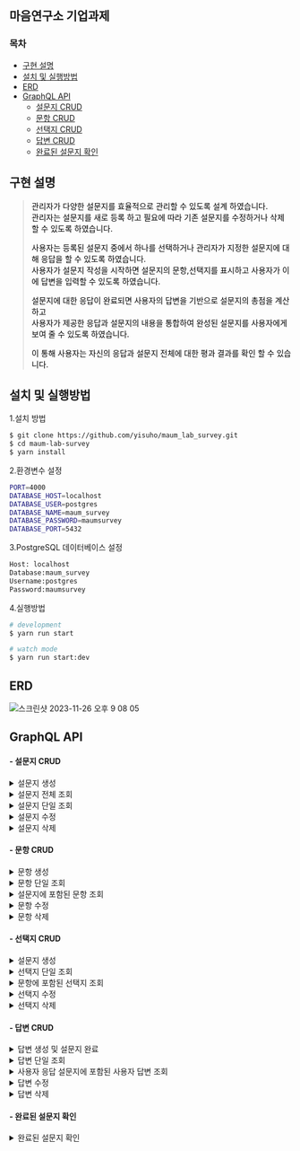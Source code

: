 ## 마음연구소 기업과제
### 목차
 - [구현 설명](#구현-설명)
 - [설치 및 실행방법](#설치-및-실행방법) 
 - [ERD](#erd)   
 - [GraphQL API ](#graphql-api)   
    - [설문지 CRUD](#--설문지-crud)   
    - [문항 CRUD](#--문항-crud)
    - [선택지 CRUD](#--선택지-crud)
    - [답변 CRUD](#--답변-crud)
    - [완료된 설문지 확인](#--완료된-설문지-확인)

##  구현 설명

><span style="color:black;">관리자가 다양한 설문지를 효율적으로 관리할 수 있도록 설계 하였습니다.</br></span>
><span style="color:black;">관리자는 설문지를 새로 등록 하고 필요에 따라 기존 설문지를 수정하거나 삭제할 수 있도록 하였습니다.</br></span>
>
><span style="color:black;">사용자는 등록된 설문지 중에서 하나를 선택하거나 관리자가 지정한 설문지에 대해 응답을 할 수 있도록 하였습니다.</br></span>
><span style="color:black;">사용자가 설문지 작성을 시작하면 설문지의 문항,선택지를 표시하고 사용자가 이에 답변을 입력할 수 있도록 하였습니다.</br></span>
>
><span style="color:black;">설문지에 대한 응답이 완료되면 사용자의 답변을 기반으로 설문지의 총점을 계산하고</br></span>
><span style="color:black;">사용자가 제공한 응답과 설문지의 내용을 통합하여 완성된 설문지를 사용자에게 보여 줄 수 있도록 하였습니다.</span>
>
><span style="color:black;">이 통해 사용자는 자신의 응답과 설문지 전체에 대한 평과 결과를 확인 할 수 있습니다.</span>




## 설치 및 실행방법

1.설치 방법
```bash
$ git clone https://github.com/yisuho/maum_lab_survey.git
$ cd maum-lab-survey
$ yarn install
```

2.환경변수 설정
```bash
PORT=4000 
DATABASE_HOST=localhost
DATABASE_USER=postgres
DATABASE_NAME=maum_survey
DATABASE_PASSWORD=maumsurvey
DATABASE_PORT=5432
```

3.PostgreSQL 데이터베이스 설정

```bash
Host: localhost
Database:maum_survey
Username:postgres
Password:maumsurvey
```

4.실행방법

```bash
# development
$ yarn run start

# watch mode
$ yarn run start:dev
```

## ERD
![스크린샷 2023-11-26 오후 9 08 05](https://github.com/yisuho/maum_lab_survey/assets/105371325/10ce9e94-195a-4894-ae39-ad63a5e64790)


## GraphQL API 
#### - 설문지 CRUD

<details><summary>
설문지 생성
</summary>

* 제목(title),설명(description),꼬리말(footer)의 데이터를 입력하여 설문지를 생성합니다.

### 쿼리
```graphql
  mutation{
    createSurvey(createSurveyInput:{
      title:"마음연구소 설문지",
      description:"마음연구소 설문지입니다."
      footer:"감사합니다."
    }){
      id
      title
      description
      footer
    }
  }
```

### 결과
```graphql
  {
  "data": {
    "createSurvey": {
      "id": 1,
      "title": "마음연구소 설문지",
      "description": "마음연구소 설문지입니다.",
      "footer": "감사합니다."
    }
  }
}
```


</details>
<details><summary>
설문지 전체 조회
</summary>

* 생성된 설문지를 전체를 조회합니다.

### 쿼리
```graphql
query{
  surveys{
    id
    title
    description
    footer
  }
}
```

### 결과
```graphql
{
  "data": {
    "surveys": [
      {
        "id": 11,
        "title": "마음연구소 설문지",
        "description": "마음연구소 설문지입니다.",
        "footer": "감사합니다."
      },
      {
        "id": 2,
        "title": "마음연구소 두번째 설문지",
        "description": "마음연구소 두번째 설문지입니다.",
        "footer": "감사합니다."
      },
      {
        "id": 3,
        "title": "마음연구소 세번째 설문지",
        "description": "마음연구소 세번째 설문지입니다.",
        "footer": "감사합니다"
      },
    ]
  }
}
```

</details>

<details><summary>
설문지 단일 조회
</summary>

* 설문지의 Id 값을 입력하여 특정 설문지를 조회합니다.
* 해당 설문지에 포함된 모든 문항과 선택지 데이터를 함께 조회할 수 있습니다.
* 해당 설문지의 유무를 확인합니다.

Error Message
```
'해당 설문지가 없습니다'
```

### 쿼리
```graphql
  query{
  survey(id:1){
    id
    title
    description
    footer
    question{
      id
      questionNumber
      content
      choice{
        id
        choiceNumber
        content
        point
      }
    }
  }
}
```

### 결과
```graphQL
{
  "data": {
    "survey": {
      "id": 1,
      "title": "마음연구소 설문지",
      "description": "마음연구소 설문지입니다.",
      "footer": "감사합니다.",
      "question": [
        {
          "id": 1,
          "questionNumber": 1,
          "content": "첫번째 문항입니다.",
          "choice": [
            {
              "id": 1,
              "choiceNumber": 1,
              "content": "첫번째 문항 1번 선택지 입니다.",
              "point": 1
            },
            {
              "id": 2,
              "choiceNumber": 2,
              "content": "첫번째 문항 2번 선택지 입니다.",
              "point": 2
            },
            {
              "id": 3,
              "choiceNumber": 3,
              "content": "첫번째 문항 3번 선택지 입니다.",
              "point": 3
            }
          ]
        },
      ]
    }
  }
}
```
</details>

<details><summary>
설문지 수정
</summary>

* 설문지의 ID를 입력한 후,  제목(title), 설명(description), 꼬리말(footer)을 입력하여 해당 설문지의 데이터를 수정할 수 있습니다.
* 해당 설문지의 유무를 확인합니다.

Error Message
```
'해당 설문지가 없습니다'
```

### 쿼리
```graphql
mutation{
  updateSurvey(updateSurveyInput:{
    id:1,
    title:"마음연구소"
    description:"마음연구소"
    footer:"끝."
  }),{
    id
    title
    description
    footer
  }
}
```

### 결과
```graphql
{
  "data": {
    "updateSurvey": {
      "id": 1,
      "title": "마음연구소",
      "description": "마음연구소",
      "footer": "끝."
    }
  }
}
```


</details>

<details><summary>
설문지 삭제
</summary>

* 설문지의 Id 값을 입력하여 특정 설문지를 삭제합니다.
* 삭제에 성공 하면 **true** 값을 반환하고 실패하면 **false** 값을 반환 합니다.

### 쿼리
```graphql
mutation{
  removeSurvey(id:1)
}
```

### 결과
```graphql
{
  "data": {
    "removeSurvey": true
  }
}
```


</details>

#### - 문항 CRUD

<details><summary>
문항 생성
</summary>

* 소속된 설문지의 ID(parentsSurveyId), 문항 번호(questionNumber), 그리고 문항 내용(content)을 입력하여 새로운 문항을 생성합니다.
* 문항 생성 시, 해당 설문지 내에 동일한 문항 번호와 내용의 유무를 중복 검사하여 확인합니다.

Error Message
```
'설문지에 같은 번호의 문제가 이미 존재합니다. 번호를 변경하세요'
'설문지에 같은 내용의 문제가 이미 존재합니다. 내용를 변경하세요'
```

### 쿼리
```graphql
 mutation{
  createQuestion(createQuestionInput:{
    parentsSurveyId:1,
    questionNumber:1,
    content:"첫번째 문항 입니다."
  }){
    id
    questionNumber
    content
  }
}
```

### 결과
```graphql
{
  "data": {
    "createQuestion": {
      "id": 1,
      "questionNumber": 1,
      "content": "첫번째 문항 입니다."
    }
  }
}
```


</details>

<details><summary>
문항 단일 조회
</summary>

* 문항의 Id 값을 입력하여 특정 문항을 조회합니다.
* 문항이 포함된 설문지와 해당 문항에 포함된 선택지에 대한 데이터를 함께 조회 할 수 있습니다.
* 해당 문항의 유무를 확인합니다.

Error Message
```
해당 ID:${id} 를 가진 문제가 없습니다.
```

### 쿼리
```graphql
query{
  question(id:1){
    id
    parentsSurvey{
      id
      title
      description
      footer
    }
    id
    questionNumber
    content
    choice{
      choiceNumber
      content
      point
    }
  }
}
```

### 결과
```graphql
{
  "data": {
    "question": {
      "id": 1,
      "parentsSurvey": {
        "id": 1,
        "title": "마음연구소",
        "description": "마음연구소",
        "footer": "끝."
      },
      "questionNumber": 1,
      "content": "첫번째 문항 입니다.",
      "choice": [
        {
          "id": 1,
          "choiceNumber": 1,
          "content": "첫번째 문항 1번 선택지 입니다.",
          "point": 1
        },
        {
          "id": 2,
          "choiceNumber": 2,
          "content": "첫번째 문항 2번 선택지 입니다.",
          "point": 2
        },
        {
          "id": 3,
          "choiceNumber": 3,
          "content": "1번 문제 3번 선택지 입니다.",
          "point": 3
        }
      ]
    }
  }
}
```


</details>

<details><summary>
설문지에 포함된 문항 조회
</summary>

* 설문지 ID를 입력하면, 해당 설문지에 포함된 모든 문항을 조회할 수 있습니다.

### 쿼리
```graphql
query{
  findQuestionIncludSurvey(parentsSurveyId:1){
    id
    questionNumber
    content
  }
}
```

### 결과
```graphql
{
  "data": {
    "findQuestionIncludSurvey": [
      {
        "id": 1,
        "questionNumber": 1,
        "content": "첫번째 문항 입니다."
      },
      {
        "id": 2,
        "questionNumber": 2,
        "content": "두번째 문항 입니다."
      },
      {
        "id": 3,
        "questionNumber": 3,
        "content": "세번째 문항 입니다."
      }
    ]
  }
}
```

</details>

<details><summary>
문항 수정
</summary>

*  문항의 ID를 입력한 후, 문항 번호 (questionNumber), 문항 내용(content)을 입력하여 해당 설문지의 데이터를 수정할 수 있습니다.
* 문항을 수정시, 해당 설문지 내에 본인을 제외한 동일한 문항 번호와 내용의 유무를 중복 검사하여 확인합니다.

* 해당 문항의 유무를 확인합니다.

Error Message
```
유무 확인
'해당 ID:${id} 를 가진 문제가 없습니다.'

중복확인 
'설문지에 같은 번호의 문제가 이미 존재합니다. 번호를 변경하세요'
'설문지에 같은 내용의 문제가 이미 존재합니다. 내용를 변경하세요'
```

### 쿼리
```graphql
mutation{
  updateQuestion(updateQuestionInput:{
    id:1,
    questionNumber:1,
    content:"1번 문항"
  }){
    id
    questionNumber
    content
  }
}
```

### 결과
```graphql
{
  "data": {
    "updateQuestion": {
      "id": 1,
      "questionNumber": 1,
      "content": "1번 문항"
    }
  }
}
```
</details>


<details><summary>
문항 삭제
</summary>

* 문항의 Id 값을 입력하여 특정 문항을 삭제합니다.
* 삭제에 성공 하면 **true** 값을 반환하고 실패하면 **false** 값을 반환 합니다.

### 쿼리
```graphql
mutation{
  removeQuestion(id:1)
}
```

### 결과
```graphql
{
  "data": {
    "removeSurvey": true
  }
}
```


</details>


#### - 선택지 CRUD

<details><summary>
설문지 생성
</summary>

* 소속된 문항의 ID(parentsQuestionId), 선택지 번호(choiceNumber), 선택지 내용(content),선택지 점수(point)를 입력하여 새로운 문항을 생성합니다.
* 선택지 생성 시, 해당 문항 내에 동일한 선택지 번호,내용,점수의 유무를 중복 검사하여 확인합니다.

Error Message
```
'문제에 동일한 보기번호가 존재합니다,보기번호를 변경하세요'
'문제에 동일한 점수의 번호가 존재합니다,점수를 변경하세요'
'문제에 동일한 보기내용이 존재합니다,보기내용을변경하세요'
```


### 쿼리
```graphql
mutation{
  createChoice(createChoiceInput:{
    parentsQuestionId:1,
    choiceNumber:1,
    content:"첫번째 문항 1번 선택지입니다.",
    point:1
    
  }){
    id
    choiceNumber
    content
    point
  }
}
```

### 결과
```graphql
{
  "data": {
    "createChoice": {
      "id": 4,
      "choiceNumber": 1,
      "content": "첫번째 문항 1번 선택지입니다.",
      "point": 1
    }
  }
}
```


</details>

<details><summary>
선택지 단일 조회
</summary>

* 선택지의 Id 값을 입력하여 특정 선택지를 조회합니다.
* 선택지가 포함된 문항에 대한 데이터를 함께 조회 할 수 있습니다.
* 해당 선택지의 유무를 확인합니다.

Error Message
```
'해당 보기가 없습니다.'
```

### 쿼리
```graphql
query{
  choice(id:1){
    id
    parentsQuestion{
      id
    }
    choiceNumber
    content
    point
  }
}
```

### 결과
```graphql
{
  "data": {
    "choice": {
      "id": 1,
      "parentsQuestion": {
        "id": 1
      },
      "choiceNumber": 1,
      "content": "첫번째 문항 1번 선택지 입니다.",
      "point": 1
    }
  }
}
```
</details>

<details><summary>
문항에 포함된 선택지 조회
</summary>

* 문항 ID를 입력하면, 해당 문항에 포함된 모든 선택지를 조회할 수 있습니다.

### 쿼리
```graphql
query{
  findChoiceIncludQuestion(parentsQuestionId:1){
    id
    choiceNumber
    content
    point
  }
}
```

### 결과
```graphql
{
  "data": {
    "findChoiceIncludQuestion": [
      {
        "id": 1,
        "choiceNumber": 1,
        "content": "첫번째 문항 1번 선택지 입니다.",
        "point": 1
      },
      {
        "id": 2,
        "choiceNumber": 2,
        "content": "첫번째 문항 2번 선택지 입니다.",
        "point": 2
      },
      {
        "id": 3,
        "choiceNumber": 3,
        "content": "1번 문제 3번 선택지 입니다.",
        "point": 3
      },
      {
        "id": 4,
        "choiceNumber": 4,
        "content": "첫번째 문항 4번 선택지입니다.",
        "point": 4
      }
    ]
  }
}
```


</details>

<details><summary>
선택지 수정
</summary>

* 선택지의 ID를 입력한 후, 선택지 번호 (questionNumber), 선택지 내용(content),선택지 점수(point)를 입력하여 해당 설문지의 데이터를 수정할 수 있습니다.
* 선택지 수정시, 해당 문항 내에 본인을 제외한 동일한 선택지 번호와 내용,점수의 유무를 중복 검사하여 확인합니다.
* 해당 선택지의 유무를 확인합니다.

Error Message
```
유무 확인
'해당 ID:${id} 를 가진 문제가 없습니다.'

중복확인
'문제에 동일한 보기번호가 존재합니다,보기번호를 변경하세요'
'문제에 동일한 점수의 번호가 존재합니다,점수를 변경하세요'
'문제에 동일한 보기내용이 존재합니다,보기내용을변경하세요'
```

### 쿼리
```graphql
  mutation{
  updateChoice(updateChoiceInput:{
    id:3,
    choiceNumber:5,
    content:"첫번째 문항 5번 선택지 입니다.",
    point:5
  }){
    id
    content
    point
  }
}
```

### 결과
```graphql
{
  "data": {
    "updateChoice": {
      "id": 3,
      "content": "첫번째 문항 5번 선택지 입니다.",
      "point": 5
    }
  }
}
```
</details>

<details><summary>
선택지 삭제
</summary>

* 선택지의 Id 값을 입력하여 특정 선택지을 삭제합니다.
* 삭제에 성공 하면 **true** 값을 반환하고 실패하면 **false** 값을 반환 합니다.

### 쿼리
```graphql
  mutation{
  removeChoice(id:1)
}
```

### 결과
```graphql
{
  "data": {
    "removeSurvey": true
  }
}
```
</details>

####  - 답변 CRUD

<details><summary>
답변 생성 및 설문지 완료
</summary>

* 답변은  "기본 설문지"의 모든 문항에 대한 답변을 한 번에 수집하여 데이터를 처리합니다.

1. 사용자가 "기본 설문지"의 ID(OriginalSurveyId), 각 문항의 ID(questionId), 그리고 선택한 선택지의 ID(selectChoiceId)를 userAnswer 배열에 입력하여 응답을 전송하면, 시스템은 먼저 이 정보를 바탕으로 새로운 "사용자 응답 설문지(user survey)"를 생성합니다.
2. 그 다음, 선택한 각 선택지의 ID에 해당하는 점수(point)를 찾습니다.
3. 마지막으로, 시스템은 각 문항의 ID, 선택한 선택지의 ID, 해당 선택지의 점수, 그리고 생성된 응답 설문지의 고유 ID를 저장합니다.
4. 데이터가 저장이 되면 설문지가 완료 됩니다.

* 답변이 입력되면 같은 문항에 중복된 답변이 있는지 확인합니다.
* 답변이 입력되면 해당 기본설문지의 전체 문항 수와 제출된 답변의 수를 비교합니다.

Error Message
```
같은 문항에 중복된 답변 확인 
"같은 질문에 중복된 답변이 존재합니다."

전체 문항 수와 제출된 답변의 수 비교 
"입력된 답변이 없습니다."
"${emptyAnswersQuestionNumber}번 문제의 답변이 없습니다."
"문제의 수를 확인해 주세요.문제보다 많은 수의 답변이 입력되었습니다."
```


### 쿼리
```graphql
mutation{
  createUserAnswer(createUserAnswerInput:{
    OriginalSurveyId:1
    userAnswer:[
      {
        questionId:1
        selectChoiceId:1
      },
        {
        questionId:2
        selectChoiceId:5
      },{
        questionId:3
        selectChoiceId:6
      }
    ]
  })
    {
      id
      questionId
      selectChoiceId
      point
      parentsUserSurvey{
        id
      }
      
    },
}
```

### 결과
```graphql
{
  "data": {
    "createUserAnswer": [
      {
        "id": 1,
        "questionId": 1,
        "selectChoiceId": 1,
        "point": 1,
        "parentsUserSurvey": {
          "id": 1
        }
      },
      {
        "id": 2,
        "questionId": 2,
        "selectChoiceId": 5,
        "point": 1,
        "parentsUserSurvey": {
          "id": 1
        }
      },
      {
        "id": 3,
        "questionId": 3,
        "selectChoiceId": 6,
        "point": 1,
        "parentsUserSurvey": {
          "id": 1
        }
      }
    ]
  }
}
```


</details>

<details><summary>
답변 단일 조회
</summary>

* 사용자 답변의 Id 값을 입력하여 특정 사용자 답변을 조회합니다.
* 사용자 답변의 부모 사용자 응답 설문지 와 기본 설문지에 대한 데이터를 함께 조회 할 수 있습니다.
* 해당 사용자 답변의 유무를 확인합니다.

Error Message
```
"저장된 사용자 답변이 없습니다."
```



### 쿼리
```graphql
query{
  userAnswer(id:1){
    id
    questionId
    selectChoiceId
    parentsUserSurvey{
      id
      originalSurvey{
        id
        title
        description
        footer
      }
    }
  }
}
```

### 결과
```graphql
{
  "data": {
    "userAnswer": {
      "id": 1,
      "questionId": 1,
      "selectChoiceId": 1,
      "parentsUserSurvey": {
        "id": 1,
        "originalSurvey": {
          "id": 1,
          "title": "마음연구소",
          "description": "마음연구소",
          "footer": "끝."
        }
      }
    }
  }
}
```


</details>

<details><summary>
사용자 응답 설문지에 포함된 사용자 답변 조회
</summary>

* 사용자 응답 설문지 ID(userSurveyId)를 입력하면, 해당 사용자 응답 설문지에 포함된 모든 사용자 답변을 조회할 수 있습니다.
* 사용자 응답 설문지의 유무를 확인합니다.

Error Message
```
"저장된 사용자 응답 설문지가 없습니다."
```




### 쿼리
```graphql
query{
  findAnswersIncludUserSurvey(userSurveyId:1){
    id
    questionId
    selectChoiceId
    parentsUserSurvey{
      id
    }
  }
}```

### 결과
```graphql
{
  "data": {
    "findAnswersIncludUserSurvey": [
      {
        "id": 1,
        "questionId": 1,
        "selectChoiceId": 1,
        "parentsUserSurvey": {
          "id": 1
        }
      },
      {
        "id": 2,
        "questionId": 2,
        "selectChoiceId": 5,
        "parentsUserSurvey": {
          "id": 1
        }
      },
      {
        "id": 3,
        "questionId": 3,
        "selectChoiceId": 6,
        "parentsUserSurvey": {
          "id": 1
        }
      }
    ]
  }
}
```
</details>

<details><summary>
답변 수정
</summary>

* 답변의 ID를 입력한 후, 선택한 선택지 ID(selectChoiceId) 를 입력하여 해당 답변의 데이터를 수정할 수 있습니다.
* 시스템은 제공된 선택지 ID에 해당하는 점수(point)를 찾아 해당 답변의 점수 데이터를 수정합니다.
* 해당 답변의 유무 와 선택한 선택지의 유무를 확인합니다.

Error Message
```
답변의 유무 확인 
'저장된 사용자 답변이 없습니다.'

선택한 선택지의 유무 확인
'해당 보기가 없습니다.'
```


### 쿼리
```graphql
mutation{
  updateUserAnswer(updateUserAnswerInput:{
    id:1
    selectChoiceId:2
  }){
    id
    questionId
    selectChoiceId
    point
  }
}
```

### 결과
```graphql
{
  "data": {
    "updateUserAnswer": {
      "id": 1,
      "questionId": 1,
      "selectChoiceId": 2,
      "point": 2
    }
  }
}
```
</details>

<details><summary>
답변 삭제
</summary>

* 답변의 Id 값을 입력하여 특정 답변을 삭제합니다.
* 삭제에 성공 하면 true 값을 반환하고 실패하면 false 값을 반환 합니다.

### 쿼리
```graphql
mutation{
  removeUserAnswer(id:6)
}
```

### 결과
```graphql
{
  "data": {
    "removeSurvey": true
  }
}
```
</details>


####  - 완료된 설문지 확인

<details><summary>
완료된 설문지 확인
</summary>

* 응답 설문지의 ID 값을 입력하여 완료된 응답 설문지를 조회합니다.
1. 반환되는 정보에는 사용자가 응답한 "**기본 설문지**"의 기본 정보(제목, 설명 등), 설문지에 포함된 각 "**문항**", 문항별 "**선택지**", 그리고 사용자의 "**답변**"이 포함됩니다. 이 정보는 사용자의 답변과 각 문항의 선택지 정보를 통합하여 제공됩니다.
2. 사용자의 모든 답변에 대한 총 점수(totalScore)가 계산되어 표시됩니다.
3. 각 문항에서 사용자가 선택한 선택지의 ID(selectChoiceId)가 제공되어, 사용자가 어떤 선택을 했는지 확인할 수 있습니다.

### 쿼리
```graphql
query{
  userSurvey(id:1){
    id
    originalSurveyId
    title
    description
    footer
    totalScore
    question{
      id
      questionNumber
      content
      selectChoiceId
      choice{
        id
        choiceNumber
        point
      }
    }
  }
}
```

### 결과
```graphql
{
  "data": {
    "userSurvey": {
      "id": 1,
      "originalSurveyId": 1,
      "title": "마음연구소 설문지",
      "description": "마음연구소 설문지 입니다.",
      "footer": "마음연구소 설문지 였습니다.",
      "totalScore": 4,
      "question": [
        {
          "id": 1,
          "questionNumber": 1,
          "content": "1번 문항",
          "selectChoiceId": 2,
          "choice": [
            {
              "id": 1,
              "choiceNumber": 1,
              "point": 1
            },
            {
              "id": 2,
              "choiceNumber": 2,
              "point": 2
            },
            {
              "id": 4,
              "choiceNumber": 4,
              "point": 4
            },
            {
              "id": 3,
              "choiceNumber": 5,
              "point": 5
            }
          ]
        },
        {
          "id": 2,
          "questionNumber": 2,
          "content": "두번째 문항 입니다.",
          "selectChoiceId": 5,
          "choice": [
            {
              "id": 5,
              "choiceNumber": 1,
              "point": 1
            },{
              "id": 7,
              "choiceNumber": 2,
              "point": 2
            }
          ]
        },
        {
          "id": 3,
          "questionNumber": 3,
          "content": "세번째 문항 입니다.",
          "selectChoiceId": 6,
          "choice": [
            {
              "id": 6,
              "choiceNumber": 1,
              "point": 1
            }, {
              "id": 8,
              "choiceNumber": 2,
              "point": 2
            }
          ]
        }
      ]
    }
  }
}
```


</details>

